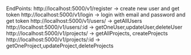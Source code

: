 EndPoints:
http://localhost:5000/v1/register -> create new user and get token
http://localhost:5000/v1/login -> login with email and password and get token
http://localhost:5000/v1/users/ -> getAllUsers
http://localhost:5000/v1/users/:id -> getOneUser,updateUser,deleteUser
http://localhost:5000/v1/projects/ -> getAllProjects, createProjects
http://localhost:5000/v1/projects/:id -> getOneProject,updateProject,deleteProjects
